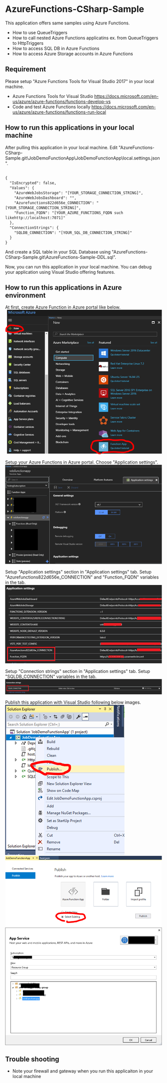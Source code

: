 # AzureFunctions-CSharp-Sample
This application offers same samples using Azure Functions. 
- How to use QueueTriggers
- How to call nested Azure Functions applicatins ex. from QueueTriggers to HttpTriggers
- How to access SQL DB in Azure Functions
- How to access Azure Storage accounts in Azure Functions

## Requirement
Please setup "Azure Functions Tools for Visual Studio 2017" in your local machine.
- Azure Functions Tools for Visual Studio https://docs.microsoft.com/en-us/azure/azure-functions/functions-develop-vs
- Code and test Azure Functions locally https://docs.microsoft.com/en-us/azure/azure-functions/functions-run-local

## How to run this applications in your local machine
After pulling this application in your local machine. Edit "AzureFunctions-CSharp-Sample.git\JobDemoFunctionApp\JobDemoFunctionApp\local.settings.json".

````

{
  "IsEncrypted": false,
  "Values": {
    "AzureWebJobsStorage": "[YOUR_STORAGE_CONNECTION_STRING]",
    "AzureWebJobsDashboard": "",
    "Azurefunctions822d656e_CONNECTION": "[YOUR_STORAGE_CONNECTION_STRING]",
    "Function_FQDN": "[YOUR_AZURE_FUNCTIONS_FQDN such likehttp://localhost:7071]"
  },
  "ConnectionStrings": {
    "SQLDB_CONNECTION": "[YOUR_SQL_DB_CONNECTION_STRING]"
  }
}

````

And create a SQL table in your SQL Database using "AzureFunctions-CSharp-Sample.git\AzureFunctions-Sample-DDL.sql".

Now, you can run this application in your local machine. You can debug your application using Visual Studio offering features.


## How to run this applications in Azure environment
At first, create Azure Function in Azure portal like below.
![01-Create-AzureFunctions.PNG](img/01-Create-AzureFunctions.PNG "01-Create-AzureFunctions.PNG")

Setup your Azure Functions in Azure portal. Choose "Application settings".
![05-Setup-AzureFunctions.PNG](img/05-Setup-AzureFunctions.PNG "05-Setup-AzureFunctions.PNG")

Setup "Application settings" section in "Application settings" tab. Setup "Azurefunctions822d656e_CONNECTION" and "Function_FQDN" variables in the tab.
![06-Setup-AzureFunctions.PNG](img/06-Setup-AzureFunctions.PNG "06-Setup-AzureFunctions.PNG")

Setup "Connection strings" section in "Application settings" tab. Setup "SQLDB_CONNECTION" variables in the tab.
![07-Setup-AzureFunctions.PNG](img/07-Setup-AzureFunctions.PNG "07-Setup-AzureFunctions.PNG")

Publish this application with Visual Studio following below images.
![02-Publish-AzureFunctions.PNG](img/02-Publish-AzureFunctions.PNG "02-Publish-AzureFunctions.PNG")
![03-Publish-AzureFunctions.PNG](img/03-Publish-AzureFunctions.PNG "03-Publish-AzureFunctions.PNG")
![04-Publish-AzureFunctions.PNG](img/04-Publish-AzureFunctions.PNG "04-Publish-AzureFunctions.PNG")


## Trouble shooting
- Note your firewall and gateway when you run this applicaiton in your local machine

 